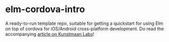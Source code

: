 # elm-cordova-intro

A ready-to-run template repo, suitable for getting a quickstart for using Elm on top of cordova for iOS/Android cross-platform development. Do read the accompanying [article on Kunstmaan Labs][kuma-post]!

[kuma-post]: Todo
